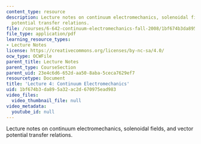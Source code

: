 ```yaml
---
content_type: resource
description: Lecture notes on continuum electromechanics, solenoidal fields, and vector
  potential transfer relations.
file: /courses/6-642-continuum-electromechanics-fall-2008/1bf674b3da895a32ac2d670975ead983_lec04_f08.pdf
file_type: application/pdf
learning_resource_types:
- Lecture Notes
license: https://creativecommons.org/licenses/by-nc-sa/4.0/
ocw_type: OCWFile
parent_title: Lecture Notes
parent_type: CourseSection
parent_uid: 23e4c6d6-652d-aa50-8aba-5ceca7629ef7
resourcetype: Document
title: 'Lecture 4: Continuum Electromechanics'
uid: 1bf674b3-da89-5a32-ac2d-670975ead983
video_files:
  video_thumbnail_file: null
video_metadata:
  youtube_id: null
---
```

Lecture notes on continuum electromechanics, solenoidal fields, and vector potential transfer relations.